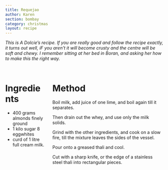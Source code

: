 ```yaml
---
title: Requejao
author: Karen
section: bombay
category: christmas
layout: recipe
---
```

_This is A Dolcie’s recipe. If you are really good and follow the recipe exactly, it turns out well, iF you aren’t it will become crusty and the centre will be soft and chewy. I remember sitting at her bed in Boran, and asking her how to make this the right way._

<br>
<div class='columns'> <div class='column is-one-third p-3' markdown='1'>

# Ingredients

* 400 grams almonds finely ground
* 1 kilo sugar
8 eggwhites
* curd of 1 litre full cream milk.


</div> <div class='column is-two-thirds p-3' markdown='1'>

# Method

Boil milk, add juice of one lime, and boil again till it separates.

Then drain out the whey, and use only the milk solids.

Grind with the other ingredients, and cook on a slow fire, till the mixture leaves the sides of the vessel.

Pour onto a greased thali and cool.

Cut with a sharp knife, or the edge of a stainless steel thali into rectangular pieces.






</div> </div>
